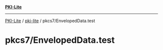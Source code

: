 [**PKI-Lite**](../../../README.md)

---

[PKI-Lite](../../../README.md) / [pki-lite](../../README.md) / pkcs7/EnvelopedData.test

# pkcs7/EnvelopedData.test
